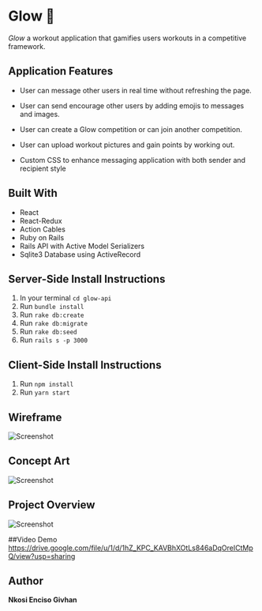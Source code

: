 # Glow 💫

*Glow* a workout application that gamifies users workouts in a competitive framework.

## Application Features
- User can message other users in real time without refreshing the page.

- User can send encourage other users by adding emojis to messages and images.

- User can create a Glow competition or can join another competition.

- User can upload workout pictures and gain points by working out.

- Custom CSS to enhance messaging application with both sender and recipient style

## Built With
- React
- React-Redux
- Action Cables
- Ruby on Rails
- Rails API with Active Model Serializers
- Sqlite3 Database using ActiveRecord

## Server-Side Install Instructions
1. In your terminal `cd glow-api`
2. Run `bundle install`
3. Run `rake db:create`
4. Run `rake db:migrate`
5. Run `rake db:seed`
6. Run `rails s -p 3000`

## Client-Side Install Instructions
1. Run `npm install`
2. Run `yarn start`


## Wireframe
![Screenshot](https://res.cloudinary.com/kos2kos/image/upload/v1544476763/wireframe2.png)

## Concept Art
![Screenshot](https://res.cloudinary.com/kos2kos/image/upload/v1544476763/conceptArt.png)

## Project Overview

![Screenshot](https://res.cloudinary.com/kos2kos/image/upload/v1544476762/GlowArt.png)

##Video Demo
https://drive.google.com/file/u/1/d/1hZ_KPC_KAVBhXOtLs846aDqOreICtMpQ/view?usp=sharing

## Author
**Nkosi Enciso Givhan**
